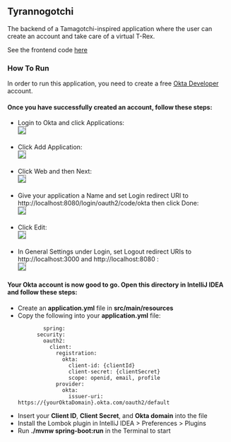 <h2>Tyrannogotchi</h1>

<p>The backend of a Tamagotchi-inspired application where the user can create an account and take care of a virtual T-Rex.</p>

<p>See the frontend code <a href="https://github.com/helenakolberg/tyrannogotchi_frontend">here</a></p>

<h3>How To Run</h3>

<p>In order to run this application, you need to create a free <a href="https://developer.okta.com/">Okta Developer</a> account.</p>

<h4>Once you have successfully created an account, follow these steps:</h4>

<ul>
    <li>
        Login to Okta and click Applications:
        <br>
            <kbd><img src="https://i.ibb.co/zsR2602/1-applications.png" style="border:1px solid grey"/></kbd>
    </li>
    <br>
    <li>
        Click Add Application:
        <br>
            <kbd><img src="https://i.ibb.co/3pMsww0/2-add.png" style="border:1px solid grey"/></kbd>
    </li>
    <br>
    <li>
        Click Web and then Next:
        <br>
            <kbd><img src="https://i.ibb.co/nbW5HP3/3-webnext.png" style="border:1px solid grey"/></kbd>
    </li>
    <br>
    <li>
        Give your application a Name and set Login redirect URI to http://localhost:8080/login/oauth2/code/okta then click Done:
        <br>
            <kbd><img src="https://i.ibb.co/p4Qjt2K/4-name.png" style="border:1px solid grey"/></kbd>
    </li>
    <br>
    <li>
        Click Edit:
        <br>
            <kbd><img src="https://i.ibb.co/X7j77nS/5-edit.png" style="border:1px solid grey"/></kbd>
    </li>
    <br>
    <li>
        In General Settings under Login, set Logout redirect URIs to http://localhost:3000 and http://localhost:8080 :
        <br>
            <kbd><img src="https://i.ibb.co/9TD09f3/6-logout.png" style="border:1px solid grey"/></kbd>
    </li>
</ul>

<h4>Your Okta account is now good to go. Open this directory in IntelliJ IDEA and follow these steps:</h4>

<ul>
    <li>
        Create an <b>application.yml</b> file in <b>src/main/resources</b>
    </li>
    <li>
        Copy the following into your <b>application.yml</b> file:
        <br>
        
            spring:
          security:
            oauth2:
              client:
                registration:
                  okta:
                    client-id: {clientId}
                    client-secret: {clientSecret}
                    scope: openid, email, profile
                provider:
                  okta:
                    issuer-uri: https://{yourOktaDomain}.okta.com/oauth2/default
        
 </li>
<li>
    Insert your <b>Client ID</b>, <b>Client Secret</b>, and <b>Okta domain</b> into the file
</li>
<li>
    Install the Lombok plugin in IntelliJ IDEA > Preferences > Plugins
</li>
<li>
    Run <b>./mvnw spring-boot:run</b> in the Terminal to start
</li>
</ul>
